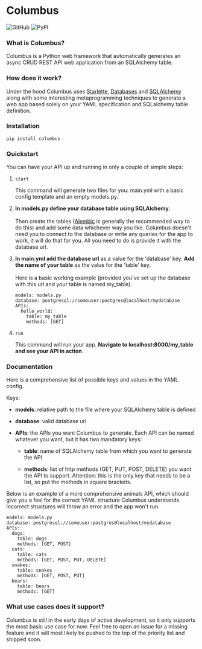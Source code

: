 # Columbus

![GitHub](https://img.shields.io/github/license/leftfile/columbus)
![PyPI](https://img.shields.io/pypi/v/columbus)



### What is Columbus?

Columbus is a Python web framework that automatically generates an async CRUD REST API web application from an SQLAlchemy table.

### How does it work?

Under the hood Columbus uses [Starlette](https://www.starlette.io), [Databases](https://pypi.org/project/databases/) and [SQLAlchemy](https://www.sqlalchemy.org) along with some interesting metaprogramming techniques to generate a web app based solely on your YAML specification and SQLalchemy table definition. 

### Installation

 ```pip install columbus```

### Quickstart

You can have your API up and running in only a couple of simple steps:

1. ```start```

	This command will generate two files for you:
	main.yml with a basic config template and an empty models.py.

2. **In models.py define your database table using SQLAlchemy.** <br><br>
	Then create the tables ([Alembic](https://alembic.sqlalchemy.org/en/latest/) is generally the recommended way to do this) and add some data whichever way you like. Columbus doesn't need you to connect to the database or write any queries for the app to work, it will do that for you. All you need to do is provide it with the database url.

3. **In main.yml add the database url** as a value for the 'database' key. **Add the name of your table** as the value for the 'table' key. <br><br>Here is a basic working example (provided you've set up the database with this url and your table is named my_table).

	```
	models: models.py
	database: postgresql://someuser:postgres@localhost/mydatabase
	APIs:
	  hello_world:
	    table: my_table
	    methods: [GET]
	```    
	


4. ```run```

	This command will run your app. **Navigate to localhost:8000/my_table and see your API in action**.
	
	
### Documentation

Here is a comprehensive list of possible keys and values in the YAML config.

Keys:

- **models**: relative path to the file where your SQLAlchemy table is defined


- **database**: valid database url

- **APIs**: the APIs you want Columbus to generate. Each API can be named whatever you want, but it has two mandatory keys:
	
	- **table**: name of SQLAlchemy table from which you want to generate the API
	
	-  **methods**: list of http methods (GET, PUT, POST, DELETE) you want the API to support. Attention: this is the only key that needs to be a list, so put the methods in square brackets.

Below is an example of a more comprehensive animals API, which should give you a feel for the correct YAML structure Columbus understands. Incorrect structures will throw an error and the app won't run.


```
models: models.py
database: postgresql://someuser:postgres@localhost/mydatabase
APIs:
  dogs:
    table: dogs
    methods: [GET, POST]
  cats:
    table: cats   
    methods: [GET, POST, PUT, DELETE] 
  snakes:
    table: snakes
    methods: [GET, POST, PUT]   
  bears:
    table: bears
    methods: [GET]    
```    
    
    
    
    
    
    
### What use cases does it support?

Columbus is still in the early days of active development, so it only supports the most basic use case for now. Feel free to open an issue for a missing feature and it will most likely be pushed to the top of the priority list and shipped soon.
            




	
	
	

